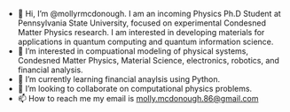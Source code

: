 - 👋 Hi, I’m @mollyrmcdonough. I am an incoming Physics Ph.D Student at Pennsylvania State University, focused on experimental Condesned Matter Physics research. I am interested in developing materials for applications in quantum computing and quantum information science. 
- 👀 I’m interested in compuational modeling of physical systems, Condesned Matter Physics, Material Science, electronics, robotics, and financial analysis.
- 🌱 I’m currently learning financial anaylsis using Python.
- 💞️ I’m looking to collaborate on computational physics problems. 
- 📫 How to reach me my email is molly.mcdonough.86@gmail.com

<!---
mollyrmcdonough/mollyrmcdonough is a ✨ special ✨ repository because its `README.md` (this file) appears on your GitHub profile.
You can click the Preview link to take a look at your changes.
--->
